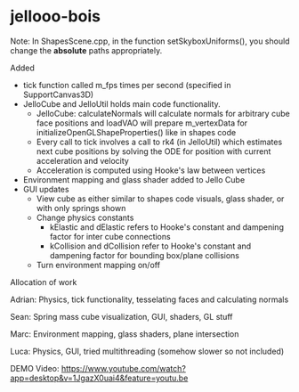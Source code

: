 # jellooo-bois

Note: In ShapesScene.cpp, in the function setSkyboxUniforms(), you should
change the **absolute** paths appropriately.

Added 
- tick function called m_fps times per second (specified in SupportCanvas3D)
- JelloCube and JelloUtil holds main code functionality.  
    - JelloCube: calculateNormals will calculate normals for arbitrary cube face positions and loadVAO
    will prepare m_vertexData for initializeOpenGLShapeProperties() like in shapes code
    - Every call to tick involves a call to rk4 (in JelloUtil) which estimates next cube positions by 
    solving the ODE for position with current acceleration and velocity 
    - Acceleration is computed using Hooke's law between vertices 
- Environment mapping and glass shader added to Jello Cube 
- GUI updates
    - View cube as either similar to shapes code visuals, glass shader, or with only springs shown
    - Change physics constants 
        - kElastic and dElastic refers to Hooke's constant and dampening factor for inter cube connections 
        - kCollision and dCollision refer to Hooke's constant and dampening factor for bounding box/plane collisions 
    - Turn environment mapping on/off

Allocation of work

Adrian: Physics, tick functionality, tesselating faces and calculating normals 

Sean: Spring mass cube visualization, GUI, shaders, GL stuff

Marc: Environment mapping, glass shaders, plane intersection

Luca: Physics, GUI, tried multithreading (somehow slower so not included)

DEMO Video: https://www.youtube.com/watch?app=desktop&v=1JgazX0uai4&feature=youtu.be
